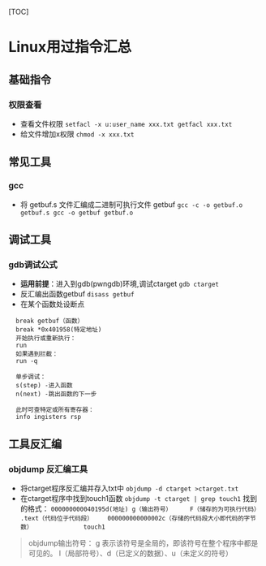 [TOC]
# Linux用过指令汇总
## 基础指令
### 权限查看
- 查看文件权限
``
setfacl -x u:user_name xxx.txt
getfacl xxx.txt
``
- 给文件增加x权限
``
chmod -x xxx.txt
``
## 常见工具
### gcc
- 将 getbuf.s 文件汇编成二进制可执行文件 getbuf
``
gcc -c -o getbuf.o getbuf.s
gcc -o getbuf getbuf.o
``
## 调试工具
### gdb调试公式
- **运用前提**：进入到gdb(pwngdb)环境,调试ctarget
  ``
    gdb ctarget
  ``
-  反汇编出函数getbuf
  ``
  disass getbuf
  ``
- 在某个函数处设断点
````
  break getbuf（函数）
  break *0x401958(特定地址)
  开始执行或重新执行：
  run
  如果遇到拦截：
  run -q

  单步调试：
  s(step) -进入函数
  n(next) -跳出函数的下一步

  此时可查特定或所有寄存器：
  info ingisters rsp
````



## 工具反汇编
### objdump 反汇编工具
- 将ctarget程序反汇编并存入txt中
``
objdump -d ctarget >ctarget.txt 
``
- 在ctarget程序中找到touch1函数
``
objdump -t ctarget | grep touch1
``
找到的格式：
``
000000000040195d(地址) g（输出符号）     F（储存的为可执行代码） .text（代码位于代码段）	000000000000002c（存储的代码段大小即代码的字节数）              touch1
``
> objdump输出符号：
> g 表示该符号是全局的，即该符号在整个程序中都是可见的。 l（局部符号）、d（已定义的数据）、u（未定义的符号）